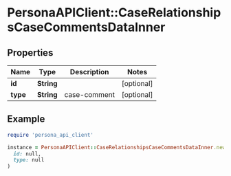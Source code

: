 # PersonaAPIClient::CaseRelationshipsCaseCommentsDataInner

## Properties

| Name | Type | Description | Notes |
| ---- | ---- | ----------- | ----- |
| **id** | **String** |  | [optional] |
| **type** | **String** | case-comment | [optional] |

## Example

```ruby
require 'persona_api_client'

instance = PersonaAPIClient::CaseRelationshipsCaseCommentsDataInner.new(
  id: null,
  type: null
)
```

